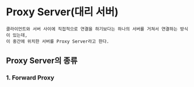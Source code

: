 # Proxy Server(대리 서버)
    클라이언트와 서버 사이에 직접적으로 연결을 하기보다는 하나의 서버를 거쳐서 연결하는 방식이 있는데,
    이 중간에 위치한 서버를 Proxy Server라고 한다.
    
## Proxy Server의 종류


### 1. Forward Proxy
